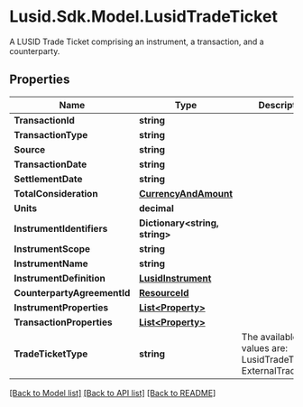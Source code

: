 # Lusid.Sdk.Model.LusidTradeTicket
A LUSID Trade Ticket comprising an instrument, a transaction, and a counterparty.

## Properties

Name | Type | Description | Notes
------------ | ------------- | ------------- | -------------
**TransactionId** | **string** |  | 
**TransactionType** | **string** |  | 
**Source** | **string** |  | [optional] 
**TransactionDate** | **string** |  | 
**SettlementDate** | **string** |  | 
**TotalConsideration** | [**CurrencyAndAmount**](CurrencyAndAmount.md) |  | 
**Units** | **decimal** |  | 
**InstrumentIdentifiers** | **Dictionary&lt;string, string&gt;** |  | 
**InstrumentScope** | **string** |  | [optional] 
**InstrumentName** | **string** |  | [optional] 
**InstrumentDefinition** | [**LusidInstrument**](LusidInstrument.md) |  | [optional] 
**CounterpartyAgreementId** | [**ResourceId**](ResourceId.md) |  | [optional] 
**InstrumentProperties** | [**List&lt;Property&gt;**](Property.md) |  | [optional] 
**TransactionProperties** | [**List&lt;Property&gt;**](Property.md) |  | [optional] 
**TradeTicketType** | **string** | The available values are: LusidTradeTicket, ExternalTradeTicket | 

[[Back to Model list]](../README.md#documentation-for-models) [[Back to API list]](../README.md#documentation-for-api-endpoints) [[Back to README]](../README.md)

